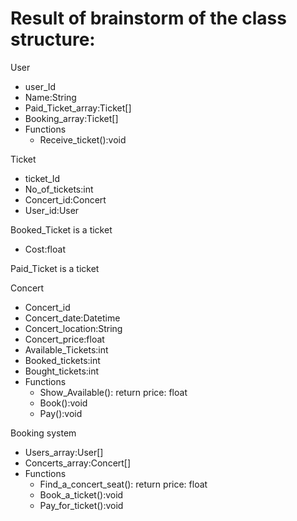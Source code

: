 # Result of brainstorm of the class structure:

User
* user_Id
* Name:String
* Paid_Ticket_array:Ticket[]
* Booking_array:Ticket[]
* Functions
  * Receive_ticket():void

Ticket
* ticket_Id
* No_of_tickets:int
* Concert_id:Concert
* User_id:User

Booked_Ticket is a ticket
* Cost:float

Paid_Ticket is a ticket

Concert
* Concert_id
* Concert_date:Datetime
* Concert_location:String
* Concert_price:float
* Available_Tickets:int
* Booked_tickets:int
* Bought_tickets:int
* Functions
  * Show_Available(): return price: float
  * Book():void
  * Pay():void

Booking system
* Users_array:User[]
* Concerts_array:Concert[]
* Functions
  * Find_a_concert_seat(): return price: float
  * Book_a_ticket():void
  * Pay_for_ticket():void
